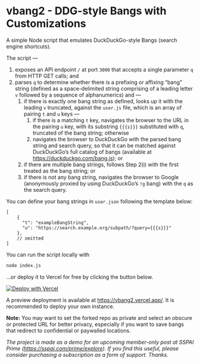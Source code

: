 # vbang2 - DDG-style Bangs with Customizations

A simple Node script that emulates DuckDuckGo-style Bangs (search engine shortcuts).

The script —

1. exposes an API endpoint `/` at port `3000` that accepts a single parameter `q` from HTTP GET calls; and
2. parses `q` to determine whether there is a prefixing or affixing “bang” string (defined as a space-delimited string comprising of a leading letter `v` followed by a sequence of alphanumerics) and —
    1. if there is exactly one bang string as defined, looks up it with the leading `v` truncated, against the `user.js` file, which is an array of pairing `t` and `u` keys —
        1. if there is a matching `t` key, navigates the browser to the URL in the pairing `u` key, with its substring `{{{s}}}` substituted with `q`, truncated of the bang string; otherwise
        2. navigates the browser to DuckDuckGo with the parsed bang string and search query, so that it can be matched against DuckDuckGo’s full catalog of bangs (available at <https://duckduckgo.com/bang.js>); or
    2. if there are multiple bang strings, follows Step 2(i) with the first treated as the bang string; or
    3. if there is not any bang string, navigates the browser to Google (anonymously proxied by using DuckDuckGo’s `!g` bang) with the `q` as the search query.

You can define your bang strings in `user.json` following the template below:

```jsonc
[
    {
      "t": "exampleBangString",
      "u": "https://search.example.org/subpath/?query={{{s}}}"
    },
    // omitted
]
```

You can run the script locally with

```sh
node index.js
```

…or deploy it to Vercel for free by clicking the button below.

<a href="https://vercel.com/new/clone?repository-url=https%3A%2F%2Fgithub.com%2Ffirexcy%2Fvbang2"><img src="https://vercel.com/button" alt="Deploy with Vercel"/></a>

A preview deployment is available at <https://vbang2.vercel.app/>. It is recommended to deploy your own instance.

**Note:**
You may want to set the forked repo as private and select an obscure or protected URL for better privacy, especially if you want to save bangs that redirect to confidential or paywalled locations.

*The project is made as a demo for an upcoming member-only post at <em>SSPAI Prime</em> (<https://sspai.com/prime/explore>). If you find this useful, please consider purchasing a subscription as a form of support. Thanks.*

